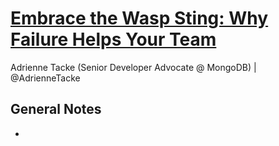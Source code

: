 # [Embrace the Wasp Sting: Why Failure Helps Your Team](https://desertedisland.club/agenda/#adriennetacke)

Adrienne Tacke (Senior Developer Advocate @ MongoDB) | @AdrienneTacke

## General Notes

-
